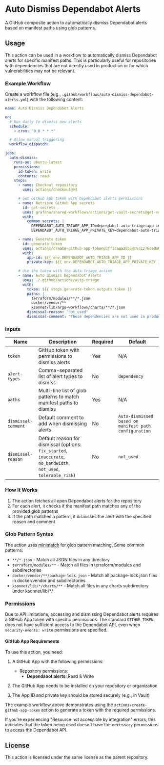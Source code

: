 # Auto Dismiss Dependabot Alerts

A GitHub composite action to automatically dismiss Dependabot alerts based on manifest paths using glob patterns.

## Usage

This action can be used in a workflow to automatically dismiss Dependabot alerts for specific manifest paths. This is particularly useful for repositories with dependencies that are not directly used in production or for which vulnerabilities may not be relevant.

### Example Workflow

Create a workflow file (e.g., `.github/workflows/auto-dismiss-dependabot-alerts.yml`) with the following content:

```yaml
name: Auto Dismiss Dependabot Alerts

on:
  # Run daily to dismiss new alerts
  schedule:
    - cron: "0 0 * * *"

  # Allow manual triggering
  workflow_dispatch:

jobs:
  auto-dismiss:
    runs-on: ubuntu-latest
    permissions:
      id-token: write
      contents: read
    steps:
      - name: Checkout repository
        uses: actions/checkout@v4

      # Get GitHub App token with Dependabot alerts permissions
      - name: Retrieve GitHub App secrets
        id: get-secrets
        uses: grafana/shared-workflows/actions/get-vault-secrets@get-vault-secrets-v1.1.0
        with:
          common_secrets: |
            DEPENDABOT_AUTO_TRIAGE_APP_ID=dependabot-auto-triage:app-id
            DEPENDABOT_AUTO_TRIAGE_APP_PRIVATE_KEY=dependabot-auto-triage:private-key

      - name: Generate token
        id: generate-token
        uses: actions/create-github-app-token@3ff1caaa28b64c9cc276ce0a02e2ff584f3900c5 # v2.0.2
        with:
          app-id: ${{ env.DEPENDABOT_AUTO_TRIAGE_APP_ID }}
          private-key: ${{ env.DEPENDABOT_AUTO_TRIAGE_APP_PRIVATE_KEY }}

      # Use the token with the auto-triage action
      - name: Auto Dismiss Dependabot Alerts
        uses: ./.github/actions/auto-triage
        with:
          token: ${{ steps.generate-token.outputs.token }}
          paths: |
            terraform/modules/**/*.json
            docker/vendor/**
            ksonnet/lib/argo-workflows/charts/**/*.json
          dismissal-reason: "not_used"
          dismissal-comment: "These dependencies are not used in production and pose no risk"
```

### Inputs

| Name                | Description                                                                                                       | Required | Default                                               |
| ------------------- | ----------------------------------------------------------------------------------------------------------------- | -------- | ----------------------------------------------------- |
| `token`             | GitHub token with permissions to dismiss alerts                                                                   | Yes      | N/A                                                   |
| `alert-types`       | Comma-separated list of alert types to dismiss                                                                    | No       | `dependency`                                          |
| `paths`             | Multi-line list of glob patterns to match manifest paths to dismiss                                               | Yes      | N/A                                                   |
| `dismissal-comment` | Default comment to add when dismissing alerts                                                                     | No       | `Auto-dismissed based on manifest path configuration` |
| `dismissal-reason`  | Default reason for dismissal (options: `fix_started`, `inaccurate`, `no_bandwidth`, `not_used`, `tolerable_risk`) | No       | `not_used`                                            |

### How It Works

1. The action fetches all open Dependabot alerts for the repository
2. For each alert, it checks if the manifest path matches any of the provided glob patterns
3. If the path matches a pattern, it dismisses the alert with the specified reason and comment

### Glob Pattern Syntax

The action uses [minimatch](https://github.com/isaacs/minimatch) for glob pattern matching. Some common patterns:

- `**/*.json` - Match all JSON files in any directory
- `terraform/modules/**` - Match all files in terraform/modules and subdirectories
- `docker/vendor/**/package-lock.json` - Match all package-lock.json files in docker/vendor and subdirectories
- `ksonnet/lib/*/charts/**` - Match all files in any charts subdirectory under ksonnet/lib/\*/

### Permissions

Due to API limitations, accessing and dismissing Dependabot alerts requires a GitHub App token with specific permissions. The standard `GITHUB_TOKEN` does not have sufficient access to the Dependabot API, even when `security-events: write` permissions are specified.

#### GitHub App Requirements

To use this action, you need:

1. A GitHub App with the following permissions:

   - Repository permissions:
     - **Dependabot alerts**: Read & Write

2. The GitHub App needs to be installed on your repository or organization

3. The App ID and private key should be stored securely (e.g., in Vault)

The example workflow above demonstrates using the `actions/create-github-app-token` action to generate a token with the required permissions.

If you're experiencing "Resource not accessible by integration" errors, this indicates that the token being used doesn't have the necessary permissions to access the Dependabot API.

## License

This action is licensed under the same license as the parent repository.
